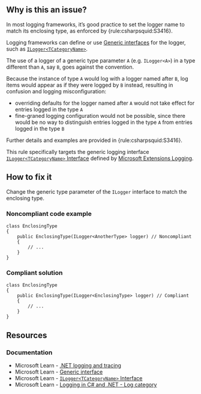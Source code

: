 ## Why is this an issue?

In most logging frameworks, it’s good practice to set the logger name to match its enclosing type, as enforced by {rule:csharpsquid:S3416}.

Logging frameworks can define or use [Generic interfaces](https://learn.microsoft.com/en-us/dotnet/standard/generics/interfaces) for the
logger, such as [`ILogger<TCategoryName>`](https://learn.microsoft.com/en-us/dotnet/api/microsoft.extensions.logging.ilogger-1).

The use of a logger of a generic type parameter `A` (e.g. `ILogger<A>`) in a type different than `A`, say
`B`, goes against the convention.

Because the instance of type `A` would log with a logger named after `B`, log items would appear as if they were logged by
`B` instead, resulting in confusion and logging misconfiguration:

-  overriding defaults for the logger named after `A` would not take effect for entries logged in the type `A`
-  fine-graned logging configuration would not be possible, since there would be no way to distinguish entries logged in the type `A`
  from entries logged in the type `B`

Further details and examples are provided in {rule:csharpsquid:S3416}.

This rule specifically targets the generic logging interface [`ILogger<TCategoryName>` Interface](https://learn.microsoft.com/en-us/dotnet/api/microsoft.extensions.logging.ilogger-1)
defined by [Microsoft Extensions Logging](https://learn.microsoft.com/en-us/dotnet/core/extensions/logging).

## How to fix it

Change the generic type parameter of the `ILogger` interface to match the enclosing type.

### Noncompliant code example

    class EnclosingType
    {
        public EnclosingType(ILogger<AnotherType> logger) // Noncompliant
        {
            // ...
        }
    }

### Compliant solution

    class EnclosingType
    {
        public EnclosingType(ILogger<EnclosingType> logger) // Compliant
        {
            // ...
        }
    }

## Resources

### Documentation

-  Microsoft Learn - [.NET logging and tracing](https://learn.microsoft.com/en-us/dotnet/core/diagnostics/logging-tracing)
-  Microsoft Learn - [Generic interface](https://learn.microsoft.com/en-us/dotnet/standard/generics/interfaces)
-  Microsoft Learn - [`ILogger<TCategoryName>` Interface](https://learn.microsoft.com/en-us/dotnet/api/microsoft.extensions.logging.ilogger-1)
-  Microsoft Learn - [Logging in C# and
  .NET - Log category](https://learn.microsoft.com/en-us/dotnet/core/extensions/logging?tabs=command-line#log-category)